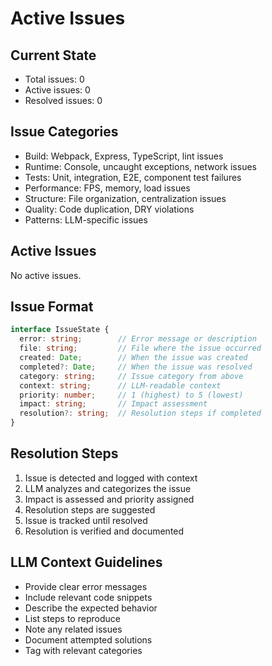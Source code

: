 # Active Issues

## Current State
- Total issues: 0
- Active issues: 0
- Resolved issues: 0

## Issue Categories
- Build: Webpack, Express, TypeScript, lint issues
- Runtime: Console, uncaught exceptions, network issues
- Tests: Unit, integration, E2E, component test failures
- Performance: FPS, memory, load issues
- Structure: File organization, centralization issues
- Quality: Code duplication, DRY violations
- Patterns: LLM-specific issues

## Active Issues

No active issues.

## Issue Format
```typescript
interface IssueState {
  error: string;        // Error message or description
  file: string;         // File where the issue occurred
  created: Date;        // When the issue was created
  completed?: Date;     // When the issue was resolved
  category: string;     // Issue category from above
  context: string;      // LLM-readable context
  priority: number;     // 1 (highest) to 5 (lowest)
  impact: string;       // Impact assessment
  resolution?: string;  // Resolution steps if completed
}
```

## Resolution Steps
1. Issue is detected and logged with context
2. LLM analyzes and categorizes the issue
3. Impact is assessed and priority assigned
4. Resolution steps are suggested
5. Issue is tracked until resolved
6. Resolution is verified and documented

## LLM Context Guidelines
- Provide clear error messages
- Include relevant code snippets
- Describe the expected behavior
- List steps to reproduce
- Note any related issues
- Document attempted solutions
- Tag with relevant categories 
